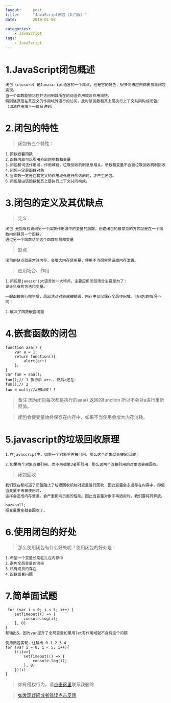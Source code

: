 ```yaml
---
layout:     post
title:      "JavaScript闭包（入门版）"
date:       2019-01-08

categories:
    - JavaScript
tags:
    - JavaScript
---
```



# 1.JavaScript闭包概述

    闭包（closure）是Javascript语言的一个难点，也是它的特色，很多高级应用都要依靠闭包实现。
    当一个函数能够记住并访问到其所在的词法作用域及作用域链，
    特别强调是在其定义的作用域外进行的访问，此时该函数和其上层执行上下文共同构成闭包。（词法作用域下一篇会讲到）
<!-- more -->
# 2.闭包的特性

> 闭包有三个特性：

    1.函数嵌套函数
    2.函数内部可以引用外部的参数和变量
    3.闭包和词法作用域，作用域链，垃圾回收机制息息相关。参数和变量不会被垃圾回收机制回收
    4.闭包一定是函数对象
    5.当函数一定是在其定义的作用域外进行的访问时，才产生闭包。
    6.闭包是由该函数和其上层执行上下文共同构成。

# 3.闭包的定义及其优缺点

>定义

    闭包 是指有权访问另一个函数作用域中的变量的函数，创建闭包的最常见的方式就是在一个函数内创建另一个函数，
    通过另一个函数访问这个函数的局部变量

>缺点

    闭包的缺点就是常驻内存，会增大内存使用量，使用不当很容易造成内存泄露。
>应用场合、作用

    1.闭包是javascript语言的一大特点，主要应用闭包场合主要是为了：
    设计私有的方法和变量。

    一般函数执行完毕后，局部活动对象就被销毁，内存中仅仅保存全局作用域。但闭包的情况不同！

    2.解决了函数嵌套问题


# 4.嵌套函数的闭包

    function aaa() {
        var a = 1;
        return function(){
            alert(a++)
        };
    }
    var fun = aaa();
    fun();// 1 执行后 a++，，然后a还在~
    fun();// 2
    fun = null;//a被回收！！
>备注 因为闭包每次都是执行的aaa() 返回的function 所以不会对a进行重新赋值。

>闭包会使变量始终保存在内存中，如果不当使用会增大内存消耗。

# 5.javascript的垃圾回收原理

    1.在javascript中，如果一个对象不再被引用，那么这个对象就会被GC回收；

    2.如果两个对象互相引用，而不再被第3者所引用，那么这两个互相引用的对象也会被回收。

>闭包回收

    我们现在都知道了闭包阻止了垃圾回收机制对变量进行回收，因此变量会永远存在内存中，即使当变量不再被使用时，
    这样会造成内存泄漏，会严重影响页面的性能。因此当变量对象不再适用时，我们要将其释放。

    baz=null;
    把变量置空就会回收了。



# 6.使用闭包的好处

>那么使用闭包有什么好处呢？使用闭包的好处是：

    1.希望一个变量长期驻扎在内存中
    2.避免全局变量的污染
    3.私有成员的存在
    4.函数嵌套问题

# 7.简单面试题

     for (var i = 0; i < 5; i++) {
        setTimeout(() => {
            console.log(i);
        }, 0)
    }
    都输出5，因为var提升了全局变量如果用let有作用域就不会有这个问题

    使用闭包实现，让输出 0 1 2 3 4
    for (var i = 0; i < 5; i++){
        ((i)=>{
            setTimeout(() => {
                console.log(i);
            }, 0)
        })(i)
    }

>如有侵权行为，请[点击这里](https://github.com/WangShayne)联系我删除

>[如发现疑问或者错误点击反馈](https://github.com/WangShayne)
